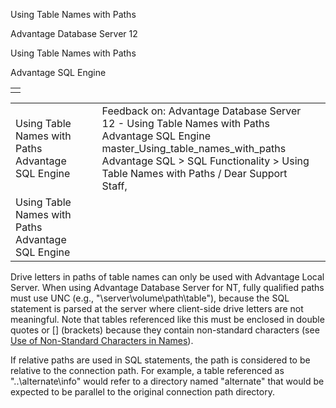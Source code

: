 Using Table Names with Paths




Advantage Database Server 12  

Using Table Names with Paths

Advantage SQL Engine

|  |
| --- |
|  |

|  |  |  |  |  |
| --- | --- | --- | --- | --- |
| Using Table Names with Paths  Advantage SQL Engine |  |  | Feedback on: Advantage Database Server 12 - Using Table Names with Paths Advantage SQL Engine master\_Using\_table\_names\_with\_paths Advantage SQL > SQL Functionality > Using Table Names with Paths / Dear Support Staff, |  |
| Using Table Names with Paths  Advantage SQL Engine |  |  |  |  |

Drive letters in paths of table names can only be used with Advantage Local Server. When using Advantage Database Server for NT, fully qualified paths must use UNC (e.g., "\\server\volume\path\table"), because the SQL statement is parsed at the server where client-side drive letters are not meaningful. Note that tables referenced like this must be enclosed in double quotes or [] (brackets) because they contain non-standard characters (see [Use of Non-Standard Characters in Names](master_use_of_non_standard_characters_in_names.htm)).

If relative paths are used in SQL statements, the path is considered to be relative to the connection path. For example, a table referenced as "..\alternate\info" would refer to a directory named "alternate" that would be expected to be parallel to the original connection path directory.